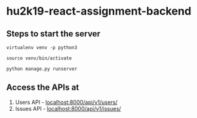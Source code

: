 # hu2k19-react-assignment-backend

## Steps to start the server
`virtualenv venv -p python3`

`source venv/bin/activate`

`python manage.py runserver`

## Access the APIs at
1. Users API - [localhost:8000/api/v1/users/](http://localhost:8000/api/v1/users/)
2. Issues API - [localhost:8000/api/v1/issues/](http://localhost:8000/api/v1/issues/)
